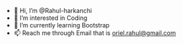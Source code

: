 - 👋 Hi, I’m @Rahul-harkanchi
- 👀 I’m interested in Coding
- 🌱 I’m currently learning Bootstrap
- 📫 Reach me through Email that is oriel.rahul@gmail.com

<!---
Rahul-harkanchi/Rahul-harkanchi is a ✨ special ✨ repository because its `README.md` (this file) appears on your GitHub profile.
You can click the Preview link to take a look at your changes.
--->
